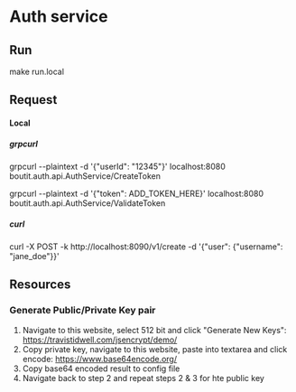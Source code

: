 # Auth service

## Run

make run.local

## Request

#### Local

##### grpcurl

grpcurl --plaintext -d '{"userId": "12345"}' localhost:8080 boutit.auth.api.AuthService/CreateToken

grpcurl --plaintext -d '{"token": ADD_TOKEN_HERE}' localhost:8080 boutit.auth.api.AuthService/ValidateToken

##### curl

curl -X POST -k http://localhost:8090/v1/create -d '{"user": {"username": "jane_doe"}}'

## Resources

### Generate Public/Private Key pair

1. Navigate to this website, select 512 bit and click "Generate New Keys": https://travistidwell.com/jsencrypt/demo/
2. Copy private key, navigate to this website, paste into textarea and click encode: https://www.base64encode.org/
3. Copy base64 encoded result to config file
4. Navigate back to step 2 and repeat steps 2 & 3 for hte public key
